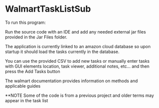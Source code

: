 # WalmartTaskListSub

To run this program:

Run the source code with an IDE and add any needed external jar files provided in the Jar Files folder.

The application is currently linked to an amazon cloud database so upon startup it should load the tasks currently in the database. 

You can use the provided CSV to add new tasks or manually enter tasks with GUI elements location, task viewer, additional notes,
etc...
and then press the Add Tasks button

The walmart documentation provides information on methods and applicable guides

**NOTE 
Some of the code is from a previous project and older terms may appear in the task list



